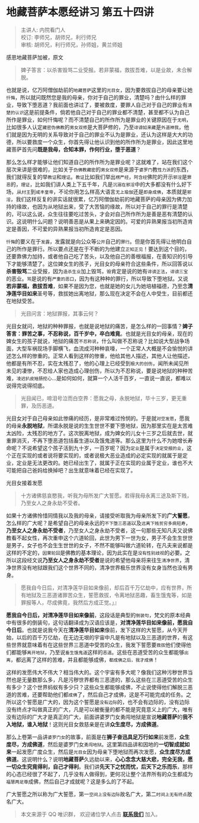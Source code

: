 # 地藏菩萨本愿经讲习 第五十四讲

> 主讲人: 内院看门人 <br />
> 校订: 李师兄，胡师兄，利行师兄 <br />
> 审核: 胡师兄，利行师兄，孙师姐，黄兰师姐 <br />

感恩地藏菩萨加被，原文

> 婢子答言：以杀害毁骂二业受报。若非蒙福，救拔吾难，以是业故，未合解脱。

也就是说，亿万阿僧伽劫前的`地藏菩萨`这里的`光目女`，因为要救拔自己的母亲要让她`忏悔`，所以就问既然您是我的母亲，你对于自己的罪业，清楚吗？由什么样的罪业，导致下堕恶道？我前面也讲过了，要被救度，要罪人自己对于自己的罪业有`清楚的认识`这是前提条件，倘若他自己对于自己的罪业都不清楚，甚至都不认为自己所作是罪业，如何忏悔呢？而不清楚自己的所作所为是罪业的关键原因在于`无明`，比如很多人认定`藏密伪佛教`的`男女双修`是大菩萨修的，乃至`诽谤如来藏`是`外道神我`，他们就是因为无明的关系导致对于自己的罪业不认为是罪业，还认为这样是大大的功德，所以要救度一个众生，你首先得让他认识到他的所作所为是罪业，因此这里地藏菩萨首先问**既是我母，合知本罪，作何行业，堕于恶道**？

那么怎么样才能够让他们知道自己的所作所为是罪业呢？这就难了，站在我们这个层次来讲是很难的，比如关于`伪佛教藏密`的`男女双修`是来源于`婆罗门`教`性力派`的东西，我们就得反复的举`教证`和`理证`。`教证`比如我们举出`楞严经`，`阿含经`佛陀的开示`邪淫`是`罪恶`的，`理证`，比如我们讲人类上下五千年，凡是`沉溺在邪淫`中的大多都没有什么好下场，从`纣王`到`咸丰皇帝`，不论你用怎么样高大语言`无上瑜伽`还是`即身成佛`，本质就是`邪淫`，我们这样反复的讲实话就很累，亿万阿僧伽劫前的地藏菩萨的母亲因为佛力加持的缘故，也因为从地狱出来，受了大苦恼的缘故，所以对于自己的罪行是清楚的，可以这么说，众生往往要吃过苦头，才会对自己所作所为是善是恶有清楚的认识。这说明什么问题？说明善恶是从果上来确定因的。可爱的异熟果报当初所造肯定是善因，不可爱的异熟果报当初所造肯定是恶因。

`忏悔`的要义在于`发露`，发露就是向公众等`公开`自己的`罪行`。但是你首先得让他明白自己的所作是罪行。所以要点还是在于不断的为他建立`正知正见`！要达到这个目的，还要靠佛力加持，或者他自己吃了苦头，以及他自己的善根福报，在善知识的引导下才能够清楚了。这位婢女生的孩子，光目女的母亲符合这些条件，所以回答说以**杀害毁骂**二业受报，因为`造杀生业`加上毁骂，`毁`肯定是说的她有`诽谤正法`，`诽谤三宝`的恶业。`骂`是说的有`严重的恶口`，因为有这种种的罪行，所以导致下堕地狱。又说**若非蒙福，救拔吾难**，如果不是因为您，也就是她的女儿为她培植福德，乃至念**清净莲华目如来**圣号等，救拔她出离地狱，那么现在决定不会在人中受生，目前都还在地狱受苦。

> 光目问言：地狱罪报，其事云何？

光目女就问，地狱的种种罪报，也就是说地狱的痛苦，是怎么样的一回事情？**婢子答言：罪苦之事，不忍称说，百千岁中，卒白难竟**。也就是光目女的母亲，现在的婢女生的孩子就说，地狱的痛苦`不忍称说`，什么叫做不忍称说？比如说大型战争场面，大型车祸现场手脚横飞，血流成河种种哀嚎，一个正常人大概是不会愉悦的讲述怎么样的惨重的。正常人看到这样的惨重，他给其他人描述，其他人让他描述，他都是有所不忍，实在太残忍了，他的心理上已经受到`极大的创伤`，闻所未闻见所未见的凄惨，不忍给人家也造成心理创伤，所以为不忍称说，要是说地狱的种种苦难，`凌迟扒皮矬肠挖心`...是如何如何，就算一个人活千百岁，一直说一直说，都难以说得完说得彻底。

> 光目闻已，啼泪号泣而白空界：愿我之母，永脱地狱，毕十三岁，更无重罪，及历恶道。

光目女对于自己母亲如此惨痛的经历，是非常难过怜悯的。于是就`对空发愿`，愿我的母亲**永脱地狱**，所谓永脱是说的生生世世不要下堕地狱，因为那里实在是太苦难太凶险，太残忍的地方了。这次脱离地狱，成为婢女的儿女十三岁之后就去世，就重罪消灭，不再下堕恶道包括畜生道以及饿鬼道等。那么这里为什么不为她增长寿命呢？不说希望这个孩子活到九十岁，一百岁呢？因为`定业`是属于`决定受报的业`，这个正在实现的或者说将要实现的，或者说极大恶业造成的必定实现的就属于是定业，定业是无法更改的。她已经出生了，就属于正在实现的业属于定业，谁也不大可能把自己爸妈给换掉吧？出生就意味着已经在实现了。

光目女接着发愿

> 十方诸佛慈哀愍我，听我为母所发广大誓愿。若得我母永离三途及斯下贱，乃至女人之身永劫不受者。

如果十方诸佛怜惜同情我以及我的母亲，请接受听取我为母亲所发下的**广大誓愿**，怎么样的广大呢？是希望自己的母亲永远的`不下堕三恶道`以及`远离下贱贫穷多病短寿`，**乃至女人之身永劫不受者**，乃至女人之身永劫不受者，这一句那些无知凡夫又说佛教看不起女性，再次重申这个六道轮回，此世为男下一世为女，男子不会生生世世是男子，女子也不会生生世世的女子，不然不能够叫做六道轮转，在凡夫来说都是这样的不定的，`因果轮回`是佛教的基本理论，因为此实在是`没有性别歧视`的必要。之所以这段经文说**乃至女人之身永劫不受者**是说的希望他母亲将来往生`清净世界`，清净世界没有地狱跟我们这个世界不同的，清净世界极乐世界没有女身当然也没有男身。

> 愿我自今日后，对清净莲华目如来像前，却后百千万亿劫中，应有世界，所有地狱及三恶道诸罪苦众生，誓愿救拔，令离地狱恶趣，畜生饿鬼等，如是罪报等人，尽成佛竟，我然后方成正觉。」』

**愿我自今日后，对清净莲华目如来像前**，这段话是典型的`倒装句`，梵文的原本经典中有很多的倒装句，这句话翻译成为汉语应该是，**对清净莲华目如来像前，愿我自今日后**。也就是说我今天在**清净莲华目如来**像前，发下这样的大誓愿，从今天开始，以后的百千万亿劫，在无边无垠的宇宙中凡是有地狱以及三恶道的世界，有这些世界就意味着有在这些世界三恶道中受苦的众生，我发下誓愿要`救拔`他们使得他们都能够`离开地狱`，乃至说`畜生饿鬼道`这样的`恶道`。这些在恶道受苦的众生都能够`出离`，都远离了这样的苦难，并且都能够成佛，`都成佛之后，我才成佛`！

这样的发愿伟大不伟大？相当伟大的。这个宇宙有多大呢？像我们这种污秽世界当然也是无量数那么多，凡是污秽世界都有三恶道的，那么这些在三恶道受苦的众生有多少？这个世界蚂蚁有多少只？这些众生都能够成佛，不止说使得他们解脱三恶道的苦难，还要帮助他们都`成佛`了，然后自己才成佛，这是不可能完成的任务。之所以这个誓愿是广大的，因为这个誓愿是`没有边际`的，也不会有边际的，没有边际没有终点才叫做真正的广大，凡是可以被衡量的都不能是究竟意义上的广大，唯有没有边际的广大才是真正的广大，前面讲婆罗门女勇闯地狱是宣说**地藏菩萨**的**我不入地狱，谁入地狱**！这则光目女救慈亲是在讲**众生度尽，方成佛道**。

那么上卷第一品讲`婆罗门女`的故事，前面是在**狮子奋迅具足万行如来**前发愿，**众生度尽，方成佛道**，然后是婆罗门女`勇闯地狱`。这里第四品讲和因地的**一切智成就如来**一起发愿广度众生，然后是`光目女`因为母亲下堕地狱而再次发愿，**众生度尽方成佛道**。这说明什么？说明**地藏菩萨**久远劫以来，**心心念念大慈大悲，完全无我，愿一切众生究竟得利，自己才得利**。我们讲**先天下之忧而忧，后天下之乐而乐**，那样的心态已经很了不起了，几乎没有人做得到，更何况让整个法界所有的众生都成为`福慧两足尊`成佛，然后自己才成就呢？这是多么的了不起。

广大誓愿之所以称为广大誓愿，第一`空间上没有边际`故名广大，第二`时间上无有终点`故名广大。

> 本文来源于 QQ 唯识群， 欢迎诸位学人点击 **[联系我们](https://mp.weixin.qq.com/s/lZCfWjmLjgNR165Tx4_bCQ)** 加入。

